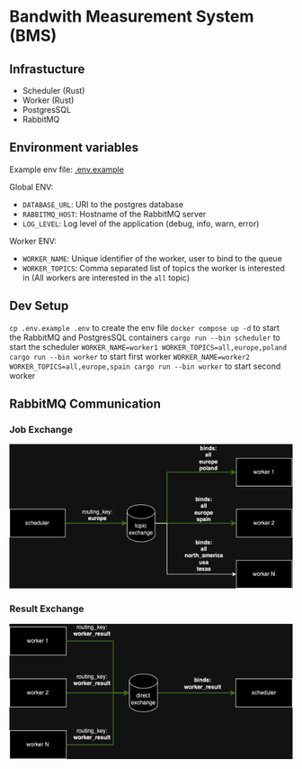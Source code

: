 # Bandwith Measurement System (BMS)


## Infrastucture
- Scheduler (Rust)
- Worker (Rust)
- PostgresSQL
- RabbitMQ

## Environment variables

Example env file: [.env.example](./.env.example)

Global ENV:
- `DATABASE_URL`: URI to the postgres database
- `RABBITMQ_HOST`: Hostname of the RabbitMQ server
- `LOG_LEVEL`: Log level of the application (debug, info, warn, error)

Worker ENV:
- `WORKER_NAME`: Unique identifier of the worker, user to bind to the queue
- `WORKER_TOPICS`: Comma separated list of topics the worker is interested in (All workers are interested in the `all` topic)

## Dev Setup

`cp .env.example .env` to create the env file
`docker compose up -d` to start the RabbitMQ and PostgresSQL containers
`cargo run --bin scheduler` to start the scheduler
`WORKER_NAME=worker1 WORKER_TOPICS=all,europe,poland cargo run --bin worker` to start first worker
`WORKER_NAME=worker2 WORKER_TOPICS=all,europe,spain cargo run --bin worker` to start second worker

## RabbitMQ Communication

### Job Exchange

![Job Exchange](./docs/bms_queue_job_1.drawio.png)

### Result Exchange

![Result Exchange](./docs/bms_queue_results_1.drawio.png)